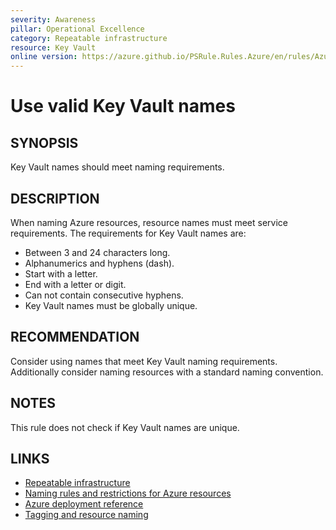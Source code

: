 ```yaml
---
severity: Awareness
pillar: Operational Excellence
category: Repeatable infrastructure
resource: Key Vault
online version: https://azure.github.io/PSRule.Rules.Azure/en/rules/Azure.KeyVault.Name/
---
```


# Use valid Key Vault names

## SYNOPSIS

Key Vault names should meet naming requirements.

## DESCRIPTION

When naming Azure resources, resource names must meet service requirements.
The requirements for Key Vault names are:

- Between 3 and 24 characters long.
- Alphanumerics and hyphens (dash).
- Start with a letter.
- End with a letter or digit.
- Can not contain consecutive hyphens.
- Key Vault names must be globally unique.

## RECOMMENDATION

Consider using names that meet Key Vault naming requirements.
Additionally consider naming resources with a standard naming convention.

## NOTES

This rule does not check if Key Vault names are unique.

## LINKS

- [Repeatable infrastructure](https://learn.microsoft.com/azure/architecture/framework/devops/automation-infrastructure)
- [Naming rules and restrictions for Azure resources](https://docs.microsoft.com/azure/azure-resource-manager/management/resource-name-rules#microsoftkeyvault)
- [Azure deployment reference](https://docs.microsoft.com/azure/templates/microsoft.keyvault/vaults)
- [Tagging and resource naming](https://learn.microsoft.com/azure/architecture/framework/devops/app-design#tagging-and-resource-naming)

